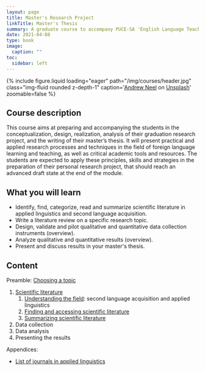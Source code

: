 ```yaml
---
layout: page
title: Master's Research Project
linkTitle: Master's Thesis
summary: A graduate course to accompany PUCE-SA 'English Language Teaching' Master's students in the preparation of their MA thesis. Recommendations on how to search for, find and access scientific literature, how to conduct a literature review, how to design a research project in language education, and how to collect and analyze data.
date: 2021-04-08
type: book
image:
  caption: ""
toc:
  sidebar: left
---
```


{% include figure.liquid loading="eager" path="/img/courses/header.jpg" class="img-fluid rounded z-depth-1" caption='<a href="https://unsplash.com/@andrewtneel?utm_source=unsplash&utm_medium=referral&utm_content=creditCopyText">Andrew Neel</a> on <a href="https://unsplash.com/collections/1075950/academic-writing?utm_source=unsplash&utm_medium=referral&utm_content=creditCopyText">Unsplash</a>' zoomable=false %}

## Course description

This course aims at preparing and accompanying the students in the conceptualization, design, realization, analysis of their graduation research project, and the writing of their master’s thesis. It will present practical and applied research processes and techniques in the field of foreign language learning and teaching, as well as critical academic tools and resources. The students are expected to apply these principles, skills and strategies in the preparation of their personal research project, that should reach an advanced draft state at the end of the module.

## What you will learn

- Identify, find, categorize, read and summarize scientific literature in applied linguistics and second language acquisition.
- Write a literature review on a specific research topic.
- Design, validate and pilot qualitative and quantitative data collection instruments (overview).
- Analyze qualitative and quantitative results (overview).
- Present and discuss results in your master's thesis.

<!-- ## Learning outcomes

At the end of this course, students should be able to:

* Build a theoretical framework based not only on theories but on empirical studies similar to the one that the student will carry out.
* Find a space in the literature that their own study will fill.
* Develop an appropriate methodology for research that is feasible and reliable for their study.
* Collect data in the field in an ethical and unbiased manner.
* Analyze quantitative and qualitative data and draw conclusions about them.
* Synthesize the results of the study and compare them to previous studies.
* Propose areas for future research related to the students’ topics. -->

## Content

Preamble: [Choosing a topic](/courses/masters-thesis/0-choosing-a-topic)

1. [Scientific literature](/courses/masters-thesis/1-scientific-literature)
   1. [Understanding the field](/courses/masters-thesis/1-scientific-literature#1-understanding-the-field-second-language-acquisition-and-applied-linguistics): second language acquisition and applied linguistics
   2. [Finding and accessing scientific literature](/courses/masters-thesis/1-scientific-literature#2-finding_and_accessing_scientific_literature)
   3. [Summarizing scientific literature](/courses/masters-thesis/1-scientific-literature#3-summarizing-and-reviewing-the-literature)
2. Data collection
3. Data analysis
4. Presenting the results

Appendices:

- [List of journals in applied linguistics](/courses/masters-thesis/journals-in-applied-linguistics)
